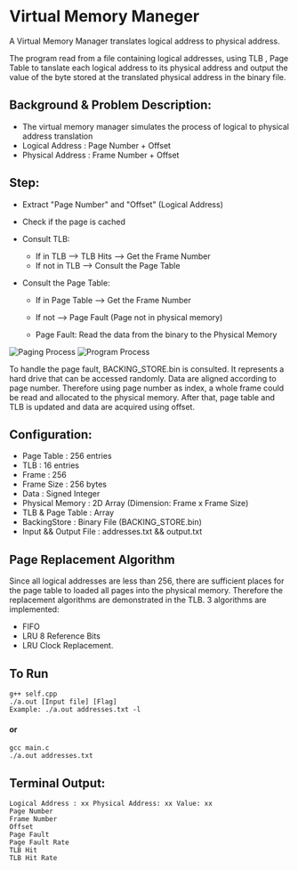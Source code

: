 # Virtual Memory Maneger 

A Virtual Memory Manager translates logical address to physical address.

The program read from a file containing logical addresses, using TLB , Page Table to tanslate each logical address to its physical address and output the value of the byte stored at the translated physical address in the binary file.

## Background & Problem Description: 
- The virtual memory manager simulates the process of logical to physical address translation
- Logical Address  : Page Number  +  Offset
- Physical Address : Frame Number +  Offset 

## Step: 
- Extract "Page Number" and "Offset" (Logical Address)
- Check if the page is cached 
- Consult TLB: 
    - If in TLB         --> TLB Hits --> Get the Frame Number
    - If not in TLB     --> Consult the Page Table

- Consult the Page Table: 
    - If in Page Table  --> Get the Frame Number
    - If not            --> Page Fault (Page not in physical memory)

    - Page Fault: Read the data from the binary to the Physical Memory

![Paging Process](https://user-images.githubusercontent.com/32425672/36358889-ee1b5380-14c9-11e8-9f5d-4df9de38a156.png)
![Program Process](https://user-images.githubusercontent.com/32425672/36358891-f2f32bbc-14c9-11e8-80b0-f42b602007c2.png)


To handle the page fault, BACKING_STORE.bin is consulted. It represents a hard drive that can be accessed randomly. Data are aligned according to page number. Therefore using page number as index, a whole frame could be read and allocated to the physical memory. After that, page table and TLB is updated and data are acquired using offset.


## Configuration: 
- Page Table            : 256 entries
- TLB                   : 16  entries
- Frame                 : 256  
- Frame Size            : 256 bytes
- Data                  : Signed Integer
- Physical Memory       : 2D Array (Dimension: Frame x Frame Size)
- TLB & Page Table      : Array 
- BackingStore          : Binary File (BACKING_STORE.bin)
- Input && Output File  : addresses.txt && output.txt

## Page Replacement Algorithm 
Since all logical addresses are less than 256, there are sufficient places for the page table to loaded all pages into the physical memory. Therefore the replacement algorithms are demonstrated in the TLB.
3 algorithms are implemented: 
- FIFO
- LRU 8 Reference Bits
- LRU Clock Replacement.

## To Run
    g++ self.cpp
    ./a.out [Input file] [Flag]
    Example: ./a.out addresses.txt -l
#### or
    gcc main.c
    ./a.out addresses.txt

## Terminal Output: 
    Logical Address : xx Physical Address: xx Value: xx
    Page Number 
    Frame Number
    Offset
    Page Fault
    Page Fault Rate 
    TLB Hit 
    TLB Hit Rate